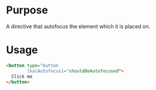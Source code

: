 # Purpose
A directive that autofocus the element which it is placed on.

# Usage
```html
<button type="button
        [kalAutofocus]="shouldBeAutofocused">
  Click me
</button>
```
